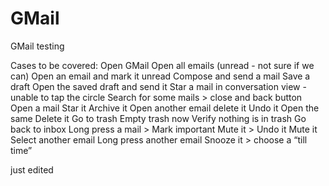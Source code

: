 # GMail
GMail testing

Cases to be covered:
Open GMail
  Open all emails (unread - not sure if we can)
  Open an email and mark it unread
Compose and send a mail
  Save a draft
  Open the saved draft and send it
Star a mail in conversation view - unable to tap the circle
Search for some mails > close and back button
Open a mail 
  Star it 
  Archive it
Open another email
  delete it
  Undo it
  Open the same 
  Delete it
Go to trash
  Empty trash now
  Verify nothing is in trash
Go back to inbox
  Long press a mail > Mark important
  Mute it > Undo it
  Mute it
  Select another email
  Long press another email
  Snooze it > choose a “till time”

just edited
